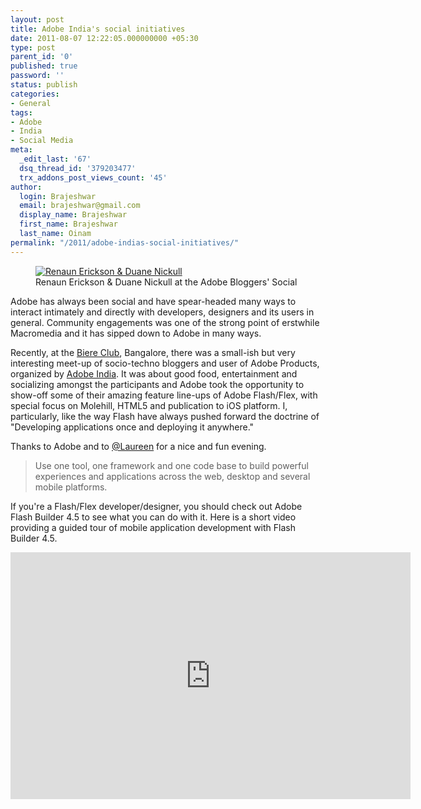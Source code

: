 ```yaml
---
layout: post
title: Adobe India's social initiatives
date: 2011-08-07 12:22:05.000000000 +05:30
type: post
parent_id: '0'
published: true
password: ''
status: publish
categories:
- General
tags:
- Adobe
- India
- Social Media
meta:
  _edit_last: '67'
  dsq_thread_id: '379203477'
  trx_addons_post_views_count: '45'
author:
  login: Brajeshwar
  email: brajeshwar@gmail.com
  display_name: Brajeshwar
  first_name: Brajeshwar
  last_name: Oinam
permalink: "/2011/adobe-indias-social-initiatives/"
---
```

<figure><a href="http://www.flickr.com/photos/brajeshwar/sets/72157627188858313/" title="Renaun Erickson &amp; Duane Nickull at the Adobe Bloggers' Social"><img src="{{ site.baseurl }}/assets/2011/08/5989976150_6fa79f8bc0_z.jpg" alt="Renaun Erickson &amp; Duane Nickull" /></a><br />
<figcaption>Renaun Erickson &amp; Duane Nickull at the Adobe Bloggers' Social</figcaption>
</figure>
<p>Adobe has always been social and have spear-headed many ways to interact intimately and directly with developers, designers and its users in general. Community engagements was one of the strong point of erstwhile Macromedia and it has sipped down to Adobe in many ways.</p>
<p><!--more--></p>
<p>Recently, at the <a href="http://maps.google.com/maps/place?q=the+biere+club,+bangalore&hl=en&cid=12469811485073525810">Biere Club</a>, Bangalore, there was a small-ish but very interesting meet-up of socio-techno bloggers and user of Adobe Products, organized by <a href="https://www.facebook.com/AdobeIndia">Adobe India</a>. It was about good food, entertainment and socializing amongst the participants and Adobe took the opportunity to show-off some of their amazing feature line-ups of Adobe Flash/Flex, with special focus on Molehill, HTML5 and publication to iOS platform. I, particularly, like the way Flash have always pushed forward the doctrine of "Developing applications once and deploying it anywhere."</p>
<p>Thanks to Adobe and to <a href="https://twitter.com/laureenche">@Laureen</a> for a nice and fun evening.</p>
<blockquote><p>Use one tool, one framework and one code base to build powerful experiences and applications across the web, desktop and several mobile platforms.</p></blockquote>
<p>If you're a Flash/Flex developer/designer, you should check out Adobe Flash Builder 4.5 to see what you can do with it. Here is a short video providing a guided tour of mobile application development with Flash Builder 4.5.</p>
<p><iframe title="AdobeTV Video Player" width="640" height="395" src="http://tv.adobe.com/embed/64/9821/" frameborder="0" allowfullscreen scrolling="no"></iframe></p>
